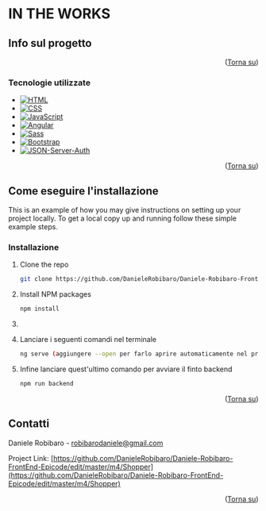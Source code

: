 <a name="readme-top"></a>
# IN THE WORKS
<!-- ABOUT THE PROJECT -->
## Info sul progetto




<p align="right">(<a href="#readme-top">Torna su</a>)</p>



### Tecnologie utilizzate

* [![HTML][HTML.io]][HTML-url]
* [![CSS][CSS.io]][CSS-url]
* [![JavaScript][JavaScript.io]][JavaScript-url]
* [![Angular][Angular.io]][Angular-url]
* [![Sass][Sass.io]][Sass-url]
* [![Bootstrap][Bootstrap.com]][Bootstrap-url]
* [![JSON-Server-Auth][JSON-Server-Auth.com]][JSON-Server-Auth-url]

<p align="right">(<a href="#readme-top">Torna su</a>)</p>


<!-- GETTING STARTED -->
## Come eseguire l'installazione

This is an example of how you may give instructions on setting up your project locally.
To get a local copy up and running follow these simple example steps.

### Installazione

1. Clone the repo
   ```sh
   git clone https://github.com/DanieleRobibaro/Daniele-Robibaro-FrontEnd-Epicode/edit/master/m4/Shopper
   ```
2. Install NPM packages
   ```sh
   npm install
   ```
3. 
   ```sh
   
   ```
4. Lanciare i seguenti comandi nel terminale
   ```sh
   ng serve (aggiungere --open per farlo aprire automaticamente nel proprio browser)
   ```
5. Infine lanciare quest'ultimo comando per avviare il finto backend
   ```sh
   npm run backend
   ```


<p align="right">(<a href="#readme-top">Torna su</a>)</p>


<!-- CONTACT -->
## Contatti

Daniele Robibaro - robibarodaniele@gmail.com

Project Link: [https://github.com/DanieleRobibaro/Daniele-Robibaro-FrontEnd-Epicode/edit/master/m4/Shopper](https://github.com/DanieleRobibaro/Daniele-Robibaro-FrontEnd-Epicode/edit/master/m4/Shopper)

<p align="right">(<a href="#readme-top">Torna su</a>)</p>


<!-- MARKDOWN LINKS & IMAGES -->
<!-- https://www.markdownguide.org/basic-syntax/#reference-style-links -->
[HTML.io]: https://img.shields.io/badge/HTML5-E34F26?style=for-the-badge&logo=html5&logoColor=white
[HTML-url]: https://developer.mozilla.org/en-US/docs/Learn/HTML
[CSS.io]: https://img.shields.io/badge/CSS3-1572B6?style=for-the-badge&logo=css3&logoColor=white
[CSS-url]: https://developer.mozilla.org/en-US/docs/Learn/CSS
[JavaScript.io]: https://img.shields.io/badge/JavaScript-F7DF1E?style=for-the-badge&logo=javascript&logoColor=black
[JavaScript-url]: https://developer.mozilla.org/en-US/docs/Learn/JavaScript
[Angular.io]: https://img.shields.io/badge/Angular-DD0031?style=for-the-badge&logo=angular&logoColor=white
[Angular-url]: https://angular.io/
[Sass.io]: https://img.shields.io/badge/Sass-CC6699?style=for-the-badge&logo=sass&logoColor=white
[Sass-url]: https://sass-lang.com/
[Bootstrap.com]: https://img.shields.io/badge/Bootstrap-563D7C?style=for-the-badge&logo=bootstrap&logoColor=white
[Bootstrap-url]: https://getbootstrap.com
[JSON-Server-Auth.com]: https://img.shields.io/badge/NPM-%23000000.svg?style=for-the-badge&logo=npm&logoColor=white
[JSON-Server-Auth-url]: https://www.npmjs.com/package/json-server-auth
